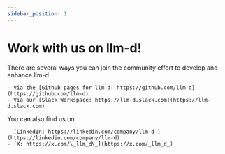 ```yaml
---
sidebar_position: 1
---
```


# Work with us on llm-d!

There are several ways you can join the community effort to develop and enhance llm-d

    - Via the [Github pages for llm-d: https://github.com/llm-d](https://github.com/llm-d)
    - Via our [Slack Workspace: https://llm-d.slack.com](https://llm-d.slack.com)
    
You can also find us on
    
    - [LinkedIn: https://linkedin.com/company/llm-d ](https://linkedin.com/company/llm-d)
    - [X: https://x.com/\_llm_d\_](https://x.com/_llm_d_)
    
